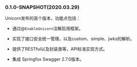 ### 0.1.0-SNAPSHOT(2020.03.29)

Unicorn发布的首个版本，功能点包括：

* 通过@`EnableUnicorn`注解启用框架。

* 实现了接口安全统一管理，以及custom、simple、jwks的解析。

* 提供了RESTful以及封装类等，API标准实现方式。

* 集成 Springfox Swagger 2.7.0版本。

  